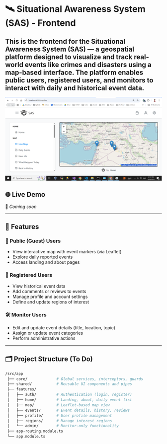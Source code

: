 # 🛰️ Situational Awareness System (SAS) - Frontend

This is the frontend for the **Situational Awareness System (SAS)** — a geospatial platform designed to visualize and track real-world events like crimes and disasters using a map-based interface. The platform enables public users, registered users, and monitors to interact with daily and historical event data.
----
![alt text](public/image.png)


## 🌐 Live Demo

🚧 _Coming soon_

---

## 📌 Features 

### 🧭 Public (Guest) Users
- View interactive map with event markers (via Leaflet)
- Explore daily reported events
- Access landing and about pages

### 👤 Registered Users
- View historical event data
- Add comments or reviews to events
- Manage profile and account settings
- Define and update regions of interest

### 🛠️ Monitor Users
- Edit and update event details (title, location, topic)
- Assign or update event categories
- Perform administrative actions

---

## 🗂️ Project Structure (To Do)

```bash
/src/app
 ├── core/             # Global services, interceptors, guards
 ├── shared/           # Reusable UI components and pipes
 ├── features/
 │   ├── auth/         # Authentication (login, register)
 │   ├── home/         # Landing, about, daily event list
 │   ├── map/          # Leaflet-based map view
 │   ├── events/       # Event details, history, reviews
 │   ├── profile/      # User profile management
 │   ├── regions/      # Manage interest regions
 │   └── admin/        # Monitor-only functionality
 ├── app-routing.module.ts
 └── app.module.ts
